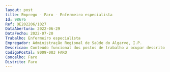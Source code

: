 ```yaml
--- 
layout: post
title: Emprego - Faro - Enfermeiro especialista
Id: 98676
Ref: OE202206/1027
DataAbertura: 2022-06-29
DataFecho: 2022-07-20
Trabalho: Enfermeiro especialista
Empregador: Administração Regional de Saúde do Algarve, I.P.
Descricao: Conteúdo funcional dos postos de trabalho a ocupar descrito no artigo 10.º  A do Decreto  Lei n.º 248 2009, de 22 de setembro, na redação dada pelo Decreto  Lei n.º 71 2019, de 27 de maio.2.2 — Perfil de competências e caracterização dos postos de trabalho Referência A   As competências específicas do Enfermeiro Especialista em Enfermagem em Saúde Comunitária, são as constantes do Regulamento n.º 428 2018, publicado no Diário da República 2.ª série — N.º 135 — 16 de julho de 2018 Referência B   As competências específicas do Enfermeiro Especialista em Enfermagem de Reabilitação, são as constantes do Regulamento n.º 125 2011, publicado no Diário da República, 2.ª série — N.º 35 — 18 de Fevereiro de 2011.
CodigoPostal: 8009-003 FARO
Concelho: Faro
Distrito: Faro
--- 
```

